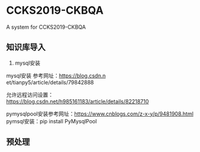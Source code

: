 # CCKS2019-CKBQA
A system for CCKS2019-CKBQA

## 知识库导入
1. mysql安装

mysql安装 参考网址：https://blog.csdn.n et/tianpy5/article/details/79842888

允许远程访问设置：https://blog.csdn.net/h985161183/article/details/82218710

pymysqlpool安装参考网址：https://www.cnblogs.com/z-x-y/p/9481908.html
pymsql安装：pip install PyMysqlPool

## 预处理
